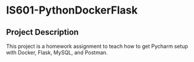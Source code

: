 # IS601-PythonDockerFlask

## Project Description

This project is a homework assignment to teach how to get Pycharm setup with Docker, Flask, MySQL, and Postman.